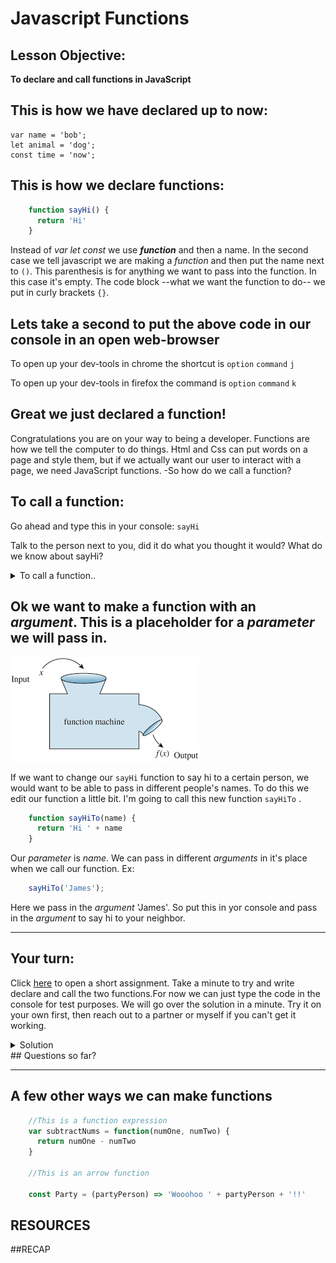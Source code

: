 # Javascript Functions

## Lesson Objective:
**To declare and call functions in JavaScript**

## This is how we have declared up to now:
    var name = 'bob';
    let animal = 'dog';
    const time = 'now';
## This is how we declare functions:
```javascript
    function sayHi() {
      return 'Hi'
    }
```

Instead of *var* *let* *const* we use ***function***  and then a name. In the second case we tell javascript we are making a *function* and then put the name next to `()`. This parenthesis is for anything we want to pass into the function. In this case it's empty. The code block  --what we want the function to do-- we put in curly brackets `{}`.
## Lets take a second to put the above code in our console in an open web-browser

To open up your dev-tools in chrome the shortcut is  `option` `command` `j`

To open up your dev-tools in firefox the command is `option` `command` `k`

## Great we just declared a function!
Congratulations you are on your way to being a developer. Functions are how we tell the computer to do things. Html and Css can put words on a page and style them, but if we actually want our user to interact with a page, we need JavaScript functions.
-So how do we call a function?

## To call a function:
Go ahead and type this in your console:
    `sayHi`

Talk to the person next to you, did it do what you thought it would? What do we know about sayHi?
<details>
  <summary>To call a function..</summary>


We need to go ahead and type these all important `()`  in our code. So now type in `sayHi()` and see what we get
</details>

## Ok we want to make a function with an *argument*. This is a placeholder for a *parameter* we will pass in.
![image of function diagram](function.png)

If we want to change our `sayHi` function to say hi to a certain person, we would want to be able to pass in different people's names. To do this we edit our function a little bit. I'm going to call this new function `sayHiTo` .

```javascript    
    function sayHiTo(name) {
      return 'Hi ' + name
    }
```

Our *parameter* is *name*. We can pass in different *arguments* in it's place when we call our function.
Ex:

```javascript
    sayHiTo('James');
```

Here we pass in the *argument* 'James'. So put this in yor console and pass in the *argument* to say hi to your neighbor.

---
## Your turn:
Click [here](javascript-functions-assignment.js) to open a short assignment. Take a minute to try and write declare and call the two functions.For now we can just type the code in the console for test purposes. We will go over the solution in a minute. Try it on your own first, then reach out to a partner or myself if you can't get it working. 


<details>
  <summary>Solution</summary>

    // Write a function that has two parameters and sums them together
```javascript
    function addNums(x, y) {
    //write your code here
      return x + y;
    //DON'T forget to return the value
    }


    //call the function with the arguments 3 and 5
    addNums(3, 5)  // returns 8

    //************************************************************
    // Declare a function greetFrom(), that has a parameter name, that then returns 'Greetings from <whatever name is passed in>'
    function greetFrom(name) {
      return 'Greetings from ' + name;
    }

    // Call the function passing in your own name as an argument
    greetFrom('James') // returns 'Greetings from James'

```

</details>
## Questions so far?



---
## A few other ways we can make functions

```javascript
    //This is a function expression
    var subtractNums = function(numOne, numTwo) {
      return numOne - numTwo
    }

    //This is an arrow function

    const Party = (partyPerson) => 'Wooohoo ' + partyPerson + '!!'
```
## RESOURCES


##RECAP
